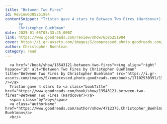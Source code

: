 ```yaml
---
title: "Between Two Fires"
id: Review6385251984
contentSnippet: "Tristan gave 4 stars to Between Two Fires (Hardcover)
      by
      Christopher Buehlman"
date: 2025-01-05T05:33:45.000Z
link: https://www.goodreads.com/review/show/6385251984
cover: https://i.gr-assets.com/images/S/compressed.photo.goodreads.com/books/1710293039l/13543121._MY75_.jpg
author: Christopher Buehlman
category: read
---
```


      
      <a href="/book/show/13543121-between-two-fires"><img align="right" hspace="10" alt="Between Two Fires by Christopher Buehlman" title="Between Two Fires by Christopher Buehlman" src="https://i.gr-assets.com/images/S/compressed.photo.goodreads.com/books/1710293039l/13543121._MY75_.jpg" /></a>
      Tristan gave 4 stars to <a class="bookTitle" href="https://www.goodreads.com/book/show/13543121-between-two-fires">Between Two Fires (Hardcover)</a>
      <span class="by">by</span>
      <a class="authorName" href="https://www.goodreads.com/author/show/4712375.Christopher_Buehlman">Christopher Buehlman</a>
      <br/>